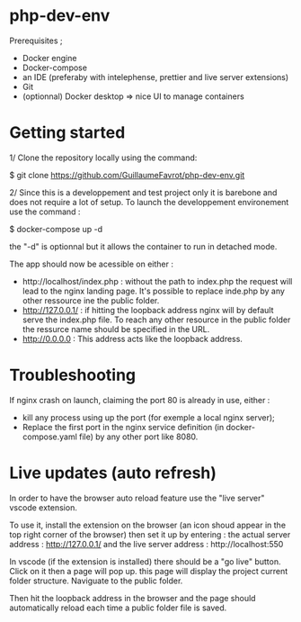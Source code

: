 # php-dev-env

Prerequisites ;
- Docker engine
- Docker-compose
- an IDE (preferaby with intelephense, prettier and live server extensions)
- Git
- (optionnal) Docker desktop => nice UI to manage containers

# Getting started

1/ Clone the repository locally using the command:

$ git clone https://github.com/GuillaumeFavrot/php-dev-env.git

2/ Since this is a developpement and test project only it is barebone and does not require a lot of setup. To launch the developpement environement use the command :

$ docker-compose up -d

the "-d" is optionnal but it allows the container to run in detached mode.

The app should now be acessible on either :
- http://localhost/index.php : without the path to index.php the request will lead to the nginx landing page. It's possible to replace inde.php by any other ressource ine the public folder.
- http://127.0.0.1/ : if hitting the loopback address nginx will by default serve the index.php file. To reach any other resource in the public folder the ressurce name should be specified in the URL.
- http://0.0.0.0 : This address acts like the loopback address.

# Troubleshooting

If nginx crash on launch, claiming the port 80 is already in use, either :
- kill any process using up the port (for exemple a local nginx server);
- Replace the first port in the nginx service definition (in docker-compose.yaml file) by any other port like 8080.

# Live updates (auto refresh)

In order to have the browser auto reload feature use the "live server" vscode extension.

To use it, install the extension on the browser (an icon shoud appear in the top right corner of the browser) then set it up by entering :
the actual server address : http://127.0.0.1/
and the live server address : http://localhost:550

In vscode (if the extension is installed) there should be a "go live" button. Click on it then a page will pop up. this page will display the project current folder structure. Naviguate to the public folder.

Then hit the loopback address in the browser and the page should automatically reload each time a public folder file is saved.
